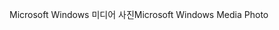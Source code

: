 <span data-ttu-id="a60f7-101">Microsoft Windows 미디어 사진</span><span class="sxs-lookup"><span data-stu-id="a60f7-101">Microsoft Windows Media Photo</span></span>